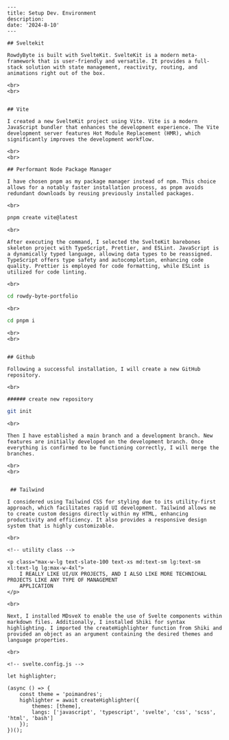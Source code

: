     ---
    title: Setup Dev. Environment
    description:
    date: '2024-8-10'
    ---

    ## Sveltekit

    RowdyByte is built with SvelteKit. SvelteKit is a modern meta-framework that is user-friendly and versatile. It provides a full-stack solution with state management, reactivity, routing, and animations right out of the box.

    <br>
    <br>


    ## Vite

    I created a new SvelteKit project using Vite. Vite is a modern JavaScript bundler that enhances the development experience. The Vite development server features Hot Module Replacement (HMR), which significantly improves the development workflow.

    <br>
    <br>

    ## Performant Node Package Manager

    I have chosen pnpm as my package manager instead of npm. This choice allows for a notably faster installation process, as pnpm avoids redundant downloads by reusing previously installed packages.

    <br>

```bash
pnpm create vite@latest
```

    <br>

    After executing the command, I selected the SvelteKit barebones skeleton project with TypeScript, Prettier, and ESLint. JavaScript is a dynamically typed language, allowing data types to be reassigned. TypeScript offers type safety and autocompletion, enhancing code quality. Prettier is employed for code formatting, while ESLint is utilized for code linting.

    <br>

```bash
cd rowdy-byte-portfolio
```

    <br>

```bash
cd pnpm i
```

    <br>
    <br>


    ## Github

    Following a successful installation, I will create a new GitHub repository.

    <br>

    ###### create new repository

```bash
git init
```

    <br>

    Then I have established a main branch and a development branch. New features are initially developed on the development branch. Once everything is confirmed to be functioning correctly, I will merge the branches.

    <br>
    <br>


     ## Tailwind

    I considered using Tailwind CSS for styling due to its utility-first approach, which facilitates rapid UI development. Tailwind allows me to create custom designs directly within my HTML, enhancing productivity and efficiency. It also provides a responsive design system that is highly customizable.

    <br>

```svelte
<!-- utility class -->

<p class="max-w-lg text-slate-100 text-xs md:text-sm lg:text-sm xl:text-lg lg:max-w-4xl">
	I REALLY LIKE UI/UX PROJECTS, AND I ALSO LIKE MORE TECHNICHAL PROJECTS LIKE ANY TYPE OF MANAGEMENT
	APPLICATION
</p>
```

    <br>

    Next, I installed MDsveX to enable the use of Svelte components within markdown files. Additionally, I installed Shiki for syntax highlighting. I imported the createHighlighter function from Shiki and provided an object as an argument containing the desired themes and language properties.

    <br>

```svelte
<!-- svelte.config.js -->

let highlighter;

(async () => {
	const theme = 'poimandres';
	highlighter = await createHighlighter({
		themes: [theme],
		langs: ['javascript', 'typescript', 'svelte', 'css', 'scss', 'html', 'bash']
	});
})();
```
